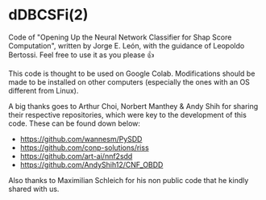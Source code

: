 # dDBCSFi(2)
Code of "Opening Up the Neural Network Classifier for Shap Score Computation", written by Jorge E. León, with the guidance of Leopoldo Bertossi. Feel free to use it as you please 👍

This code is thought to be used on Google Colab. Modifications should be made to be installed on other computers (especially the ones with an OS different from Linux).

A big thanks goes to Arthur Choi, Norbert Manthey & Andy Shih for sharing their respective repositories, which were key to the development of this code. These can be found down below:

- https://github.com/wannesm/PySDD
- https://github.com/conp-solutions/riss
- https://github.com/art-ai/nnf2sdd
- https://github.com/AndyShih12/CNF_OBDD

Also thanks to Maximilian Schleich for his non public code that he kindly shared with us.
